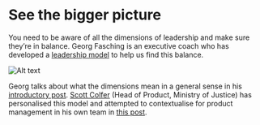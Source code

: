 # See the bigger picture

You need to be aware of all the dimensions of leadership and make sure they’re in balance. Georg Fasching is an executive coach who has developed a [leadership model](https://georgfasching.com/introducing-the-prime-leadership-model/) to help us find this balance.

![Alt text](https://georgfasching.com/wp-content/uploads/2018/01/Prime-Leadership-Model-1.png?ae909b&ae909b)

Georg talks about what the dimensions mean in a general sense in his [introductory post](https://georgfasching.com/introducing-the-prime-leadership-model/). 
[Scott Colfer](https://twitter.com/scottcolfer) (Head of Product, Ministry of Justice) has personalised this model and attempted to contextualise for product management in his own team in [this post](http://scottcolfer.com/2018/01/29/leadership-dimensions.html). 
